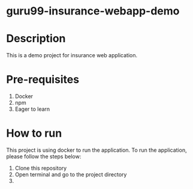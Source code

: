 # guru99-insurance-webapp-demo


# Description
This is a demo project for insurance web application.

# Pre-requisites
1. Docker
2. npm
2. Eager to learn

# How to run
This project is using docker to run the application. To run the application, please follow the steps below:
1. Clone this repository
2. Open terminal and go to the project directory
3. 
